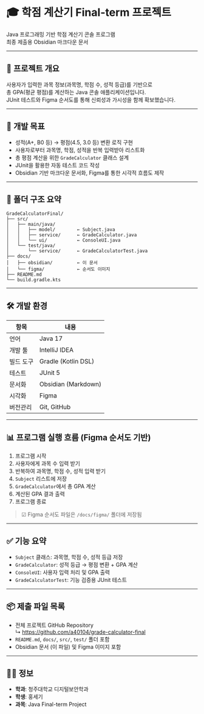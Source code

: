 # 🎓 학점 계산기 Final-term 프로젝트


Java 프로그래밍 기반 학점 계산기 콘솔 프로그램  
최종 제출용 Obsidian 마크다운 문서

---

## 📌 프로젝트 개요

사용자가 입력한 과목 정보(과목명, 학점 수, 성적 등급)를 기반으로  
총 GPA(평균 평점)를 계산하는 Java 콘솔 애플리케이션입니다.  
JUnit 테스트와 Figma 순서도를 통해 신뢰성과 가시성을 함께 확보했습니다.

---

## 🎯 개발 목표

- 성적(A+, B0 등) → 평점(4.5, 3.0 등) 변환 로직 구현
- 사용자로부터 과목명, 학점, 성적을 반복 입력받아 리스트화
- 총 평점 계산을 위한 `GradeCalculator` 클래스 설계
- JUnit을 활용한 자동 테스트 코드 작성
- Obsidian 기반 마크다운 문서화, Figma를 통한 시각적 흐름도 제작

---

## 🧱 폴더 구조 요약

```
GradeCalculatorFinal/
├── src/
│   ├── main/java/
│   │   ├── model/        ← Subject.java
│   │   ├── service/      ← GradeCalculator.java
│   │   └── ui/           ← ConsoleUI.java
│   └── test/java/
│       └── service/      ← GradeCalculatorTest.java
├── docs/
│   ├── obsidian/         ← 이 문서
│   └── figma/            ← 순서도 이미지
├── README.md
└── build.gradle.kts
```

---

## 🛠 개발 환경

| 항목       | 내용                      |
|------------|---------------------------|
| 언어       | Java 17                   |
| 개발 툴    | IntelliJ IDEA             |
| 빌드 도구  | Gradle (Kotlin DSL)       |
| 테스트     | JUnit 5                   |
| 문서화     | Obsidian (Markdown)       |
| 시각화     | Figma                     |
| 버전관리   | Git, GitHub               |

---

## 📊 프로그램 실행 흐름 (Figma 순서도 기반)

1. 프로그램 시작
2. 사용자에게 과목 수 입력 받기
3. 반복하여 과목명, 학점 수, 성적 입력 받기
4. `Subject` 리스트에 저장
5. `GradeCalculator`에서 총 GPA 계산
6. 계산된 GPA 결과 출력
7. 프로그램 종료

> ☑ Figma 순서도 파일은 `/docs/figma/` 폴더에 저장됨

---

## ✅ 기능 요약

- `Subject` 클래스: 과목명, 학점 수, 성적 등급 저장
- `GradeCalculator`: 성적 등급 → 평점 변환 + GPA 계산
- `ConsoleUI`: 사용자 입력 처리 및 GPA 출력
- `GradeCalculatorTest`: 기능 검증용 JUnit 테스트

---

## 📦 제출 파일 목록

- 전체 프로젝트 GitHub Repository  
  ↳ https://github.com/a40104/grade-calculator-final
- `README.md`, `docs/`, `src/`, `test/` 폴더 포함
- Obsidian 문서 (이 파일) 및 Figma 이미지 포함

---

## 👨‍🏫 정보

- **학과**: 청주대학교 디지털보안학과
- **학생**: 홍세기
- **과목**: Java Final-term Project
